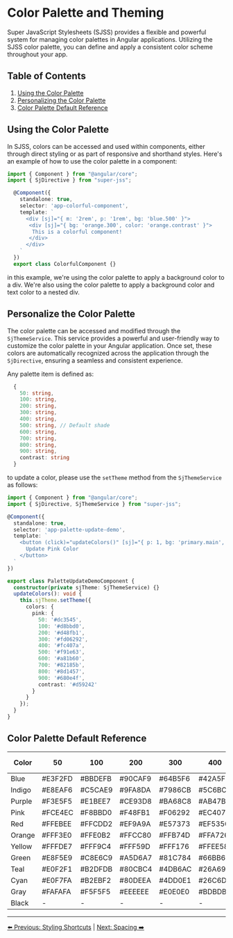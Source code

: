 # Color Palette and Theming
Super JavaScript Stylesheets (SJSS) provides a flexible and powerful system for managing color palettes in Angular applications. Utilizing the SJSS color palette, you can define and apply a consistent color scheme throughout your app.

## Table of Contents
1. [Using the Color Palette](#using-the-color-palette)
2. [Personalizing the Color Palette](#personalizing-the-color-palette)
3. [Color Palette Default Reference](#color-palette-default-reference)

## Using the Color Palette
In SJSS, colors can be accessed and used within components, either through direct styling or as part of responsive and shorthand styles. Here's an example of how to use the color palette in a component:
```typescript
import { Component } from "@angular/core";
import { SjDirective } from "super-jss";

  @Component({
    standalone: true,
    selector: 'app-colorful-component',
    template: `
      <div [sj]="{ m: '2rem', p: '1rem', bg: 'blue.500' }">
       <div [sj]="{ bg: 'orange.300', color: 'orange.contrast' }">
        This is a colorful component!
       </div>        
      </div>
    `
  })
  export class ColorfulComponent {}

```
in this example, we're using the color palette to apply a background color to a div. We're also using the color palette to apply a background color and text color to a nested div.

## Personalize the Color Palette

The color palette can be accessed and modified through the `SjThemeService`. This service provides a powerful and user-friendly way to customize the color palette in your Angular application. Once set, these colors are automatically recognized across the application through the `SjDirective`, ensuring a seamless and consistent experience.

Any palette item is defined as:
```typescript
  {
    50: string,
    100: string,
    200: string,
    300: string,
    400: string,
    500: string, // Default shade
    600: string,
    700: string,
    800: string,
    900: string,
    contrast: string
  } 
```
to update a color, please use the `setTheme` method from the `SjThemeService` as follows:
```typescript
import { Component } from "@angular/core";
import { SjDirective, SjThemeService } from "super-jss";

@Component({
  standalone: true,
  selector: 'app-palette-update-demo',
  template: `
    <button (click)="updateColors()" [sj]="{ p: 1, bg: 'primary.main', color: 'primary.contrast', borderRadius: '4px', cursor: 'pointer' }">
      Update Pink Color
    </button>
  `
})

export class PaletteUpdateDemoComponent {
  constructor(private sjTheme: SjThemeService) {}
  updateColors(): void {
    this.sjTheme.setTheme({
      colors: {
        pink: {
          50: '#dc3545',
          100: '#d8bbd0',
          200: '#d48fb1',
          300: '#fd06292',
          400: '#fc407a',
          500: '#f91e63',
          600: '#a81b60',
          700: '#82185b',
          800: '#8d1457',
          900: '#680e4f',
          contrast: '#d59242'
        }
      }
    });
  }
}

```

## Color Palette Default Reference

| Color  | 50       | 100      | 200      | 300      | 400      | 500 (default) | 600      | 700      | 800      | 900      | Contrast |
|--------|----------|----------|----------|----------|----------|---------------|----------|----------|----------|----------|----------|
| Blue   | #E3F2FD  | #BBDEFB  | #90CAF9  | #64B5F6  | #42A5F5  | #3498DB       | #2E86C1  | #1976D2  | #1565C0  | #0D47A1  | #c26d29  |
| Indigo | #E8EAF6  | #C5CAE9  | #9FA8DA  | #7986CB  | #5C6BC0  | #3F51B5       | #3949AB  | #303F9F  | #283593  | #1A237E  | #f59242  |
| Purple | #F3E5F5  | #E1BEE7  | #CE93D8  | #BA68C8  | #AB47BC  | #9C27B0       | #8E24AA  | #7B1FA2  | #6A1B9A  | #4A148C  | #f59242  |
| Pink   | #FCE4EC  | #F8BBD0  | #F48FB1  | #F06292  | #EC407A  | #E91E63       | #D81B60  | #C2185B  | #AD1457  | #880E4F  | #f59242  |
| Red    | #FFEBEE  | #FFCDD2  | #EF9A9A  | #E57373  | #EF5350  | #E74C3C       | #E53935  | #D32F2F  | #C62828  | #771010  | #f59242  |
| Orange | #FFF3E0  | #FFE0B2  | #FFCC80  | #FFB74D  | #FFA726  | #F39C12       | #FB8C00  | #F57C00  | #EF6C00  | #bb4600  | #f59242  |
| Yellow | #FFFDE7  | #FFF9C4  | #FFF59D  | #FFF176  | #FFEE58  | #FFEB3B       | #FDD835  | #FBC02D  | #F9A825  | #F57F17  | #f59242  |
| Green  | #E8F5E9  | #C8E6C9  | #A5D6A7  | #81C784  | #66BB6A  | #4CAF50       | #43A047  | #388E3C  | #2E7D32  | #1B5E20  | #f59242  |
| Teal   | #E0F2F1  | #B2DFDB  | #80CBC4  | #4DB6AC  | #26A69A  | #009688       | #00897B  | #00796B  | #00695C  | #004D40  | #f59242  |
| Cyan   | #E0F7FA  | #B2EBF2  | #80DEEA  | #4DD0E1  | #26C6DA  | #00BCD4       | #00ACC1  | #0097A7  | #00838F  | #006064  | #f59242  |
| Gray   | #FAFAFA  | #F5F5F5  | #EEEEEE  | #E0E0E0  | #BDBDBD  | #9E9E9E       | #757575  | #616161  | #424242  | #212121  | #f59242  |
| Black  | -        | -        | -        | -        | -        | #000000       | -        | -        | -        | -        | -        |


---

[⬅️ Previous: Styling Shortcuts](styling-shortcuts.md) | [Next: Spacing ➡️](spacing.md)